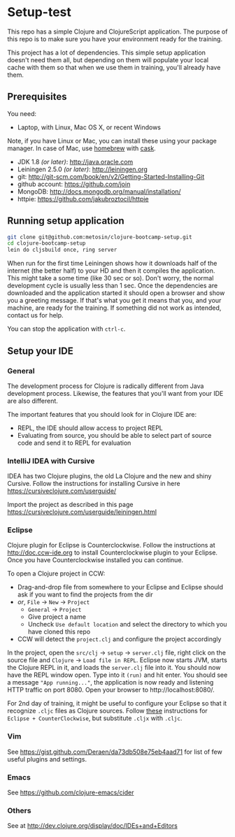 # Setup-test

This repo has a simple Clojure and ClojureScript application. The purpose of this repo is to make sure you have
your environment ready for the training.

This project has a lot of dependencies. This simple setup application doesn't need them all, but depending on
them will populate your local cache with them so that when we use them in training, you'll already have them.

## Prerequisites

You need:

* Laptop, with Linux, Mac OS X, or recent Windows

Note, if you have Linux or Mac, you can install these using your package manager. In case 
of Mac, use [homebrew](http://brew.sh) with [cask](http://caskroom.io).

* JDK 1.8 _(or later)_: http://java.oracle.com
* Leiningen 2.5.0 _(or later)_: http://leiningen.org
* git: http://git-scm.com/book/en/v2/Getting-Started-Installing-Git
* github account: https://github.com/join
* MongoDB: http://docs.mongodb.org/manual/installation/
* httpie: https://github.com/jakubroztocil/httpie

## Running setup application

```bash
git clone git@github.com:metosin/clojure-bootcamp-setup.git
cd clojure-bootcamp-setup
lein do cljsbuild once, ring server
```

When run for the first time Leiningen shows how it downloads half of the internet (the better half) to
your HD and then it compiles the application. This might take a some time (like 30 sec or so). Don't worry,
the normal development cycle is usually less than 1 sec. Once the dependencies are downloaded and the
application started it should open a browser and show you a greeting message. If that's what you get it
means that you, and your machine, are ready for the training. If something did not work as intended, contact
us for help.

You can stop the application with `ctrl-c`.

## Setup your IDE

### General

The development process for Clojure is radically different from Java development process. Likewise, the features
that you'll want from your IDE are also different.

The important features that you should look for in Clojure IDE are:

* REPL, the IDE should allow access to project REPL
* Evaluating from source, you should be able to select part of source code and send it to REPL for evaluation

### IntelliJ IDEA with Cursive

IDEA has two Clojure plugins, the old La Clojure and the new and shiny Cursive. Follow the instructions for
installing Cursive in here https://cursiveclojure.com/userguide/

Import the project as described in this page https://cursiveclojure.com/userguide/leiningen.html

### Eclipse

Clojure plugin for Eclipse is Counterclockwise. Follow the instructions at http://doc.ccw-ide.org to install
Counterclockwise plugin to your Eclipse. Once you have Counterclockwise installed you can continue.

To open a Clojure project in CCW:

- Drag-and-drop file from somewhere to your Eclipse and Eclipse should ask if you want to find the projects from the dir
- *or*, `File` -> `New` -> `Project`
  - `General` -> `Project`
  - Give project a name
  - Uncheck `Use default location` and select the directory to which you have cloned this repo
- CCW will detect the `project.clj` and configure the project accordingly

In the project, open the `src/clj` -> `setup` -> `server.clj` file, right click on the source file and
`Clojure` -> `Load file in REPL`. Eclipse now starts JVM, starts the Clojure REPL in it, and loads the `server.clj`
file into it. You should now have the REPL window open. Type into it `(run)` and hit enter. You should see a message
`"App running..."`, the application is now ready and listening HTTP traffic on port 8080. Open your browser to
http://localhost:8080/.

For 2nd day of training, it might be useful to configure your Eclipse so that it recognize ```.cljc``` files as
Clojure sources. Follow [these](https://github.com/lynaghk/cljx#user-content-eclipse--counterclockwise) instructions
for ```Eclipse + CounterClockwise```, but substitute ```.cljx``` with ```.cljc```.

### Vim

See https://gist.github.com/Deraen/da73db508e75eb4aad71 for list of few useful plugins and settings.

### Emacs

See https://github.com/clojure-emacs/cider

### Others

See at http://dev.clojure.org/display/doc/IDEs+and+Editors
